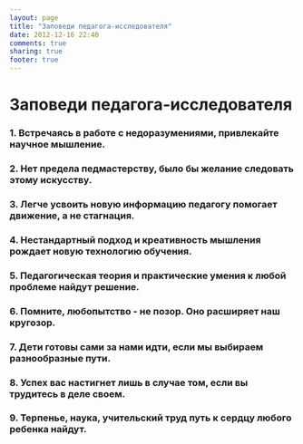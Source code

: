 ```yaml
---
layout: page
title: "Заповеди педагога-исследователя"
date: 2012-12-16 22:40
comments: true
sharing: true
footer: true
---
```

# Заповеди педагога-исследователя

### 1. Встречаясь в работе с недоразумениями, привлекайте научное мышление.
### 2. Нет предела педмастерству, было бы желание следовать этому искусству.
### 3. Легче усвоить новую информацию педагогу помогает движение, а не стагнация.
### 4. Нестандартный подход и креативность мышления рождает новую технологию обучения.
### 5. Педагогическая теория и практические умения к любой проблеме найдут решение.
### 6. Помните, любопытство - не позор. Оно расширяет наш  кругозор.
### 7. Дети готовы сами за нами идти, если мы выбираем  разнообразные пути.
### 8. Успех вас настигнет лишь в случае том, если вы трудитесь в деле своем.
### 9. Терпенье, наука, учительский труд путь к сердцу любого ребенка найдут.
